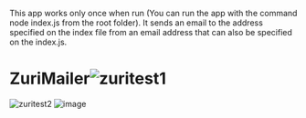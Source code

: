 
This app works only once when run (You can run the app with the command node index.js from the root folder). It sends an email to the address specified on the index file from an email address that can also be specified on the index.js.


# ZuriMailer![zuritest1](https://user-images.githubusercontent.com/103938859/179636595-9a231353-3cd3-4f39-8246-9deedef034ed.png)
![zuritest2](https://user-images.githubusercontent.com/103938859/179636603-38bc7450-8bbd-44ee-a751-69a5dd7834af.png)
![image](https://user-images.githubusercontent.com/103938859/179636741-59f93668-3c8c-4ea0-896f-f4e73dc544c5.png)

